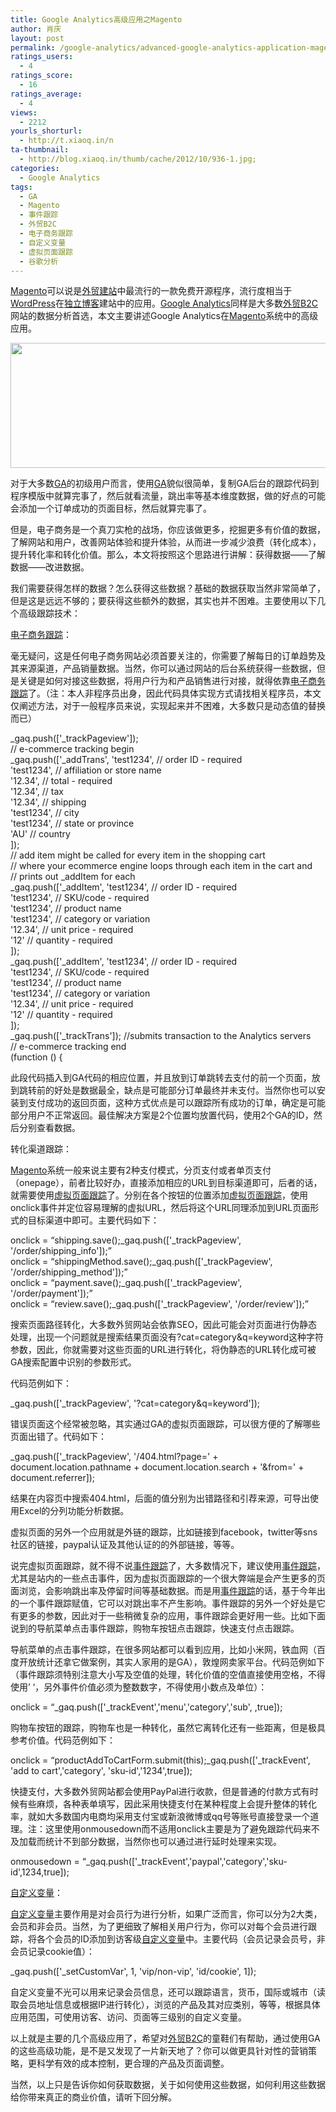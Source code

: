 ```yaml
---
title: Google Analytics高级应用之Magento
author: 肖庆
layout: post
permalink: /google-analytics/advanced-google-analytics-application-magento/
ratings_users:
  - 4
ratings_score:
  - 16
ratings_average:
  - 4
views:
  - 2212
yourls_shorturl:
  - http://t.xiaoq.in/n
ta-thumbnail:
  - http://blog.xiaoq.in/thumb/cache/2012/10/936-1.jpg;
categories:
  - Google Analytics
tags:
  - GA
  - Magento
  - 事件跟踪
  - 外贸B2C
  - 电子商务跟踪
  - 自定义变量
  - 虚拟页面跟踪
  - 谷歌分析
---
```

<a title="Magento演示" href="http://go.xiaoq.in/" target="_blank">Magento</a>可以说是<a title="外贸主机" href="http://client.xiaoq.in/" target="_blank">外贸建站</a>中最流行的一款免费开源程序，流行度相当于<a title="WordPress演示" href="http://mars.xiaoq.in/" target="_blank">WordPress</a>在<a title="独立博客主机" href="http://client.xiaoq.in/" target="_blank">独立博客</a>建站中的应用。<span class='wp_keywordlink'><a href="http://blog.xiaoq.in/google-analytics/" title="Google Analytics" target="_blank">Google Analytics</a></span>同样是大多数<span class='wp_keywordlink_affiliate'><a href="http://blog.xiaoq.in/tag/%e5%a4%96%e8%b4%b8b2c/" title="查看外贸B2C中的全部文章" target="_blank">外贸B2C</a></span>网站的数据分析首选，本文主要讲述Google Analytics在<span class='wp_keywordlink_affiliate'><a href="http://blog.xiaoq.in/tag/magento/" title="查看Magento中的全部文章" target="_blank">Magento</a></span>系统中的高级应用。

<img class="alignnone size-full wp-image-937" title="magento-google-analytics" src="http://blog.xiaoq.in/cdn/2012/10/magento-google-analytics.jpg" alt="" width="600" height="200" />

对于大多数<span class='wp_keywordlink_affiliate'><a href="http://blog.xiaoq.in/tag/ga/" title="查看GA中的全部文章" target="_blank">GA</a></span>的初级用户而言，使用<span class='wp_keywordlink_affiliate'><a href="http://blog.xiaoq.in/tag/ga/" title="查看GA中的全部文章" target="_blank">GA</a></span>貌似很简单，复制GA后台的跟踪代码到程序模版中就算完事了，然后就看流量，跳出率等基本维度数据，做的好点的可能会添加一个订单成功的页面目标，然后就算完事了。

但是，电子商务是一个真刀实枪的战场，你应该做更多，挖掘更多有价值的数据，了解网站和用户，改善网站体验和提升体验，从而进一步减少浪费（转化成本），提升转化率和转化价值。那么，本文将按照这个思路进行讲解：获得数据——了解数据——改进数据。

我们需要获得怎样的数据？怎么获得这些数据？基础的数据获取当然非常简单了，但是这是远远不够的；要获得这些额外的数据，其实也并不困难。主要使用以下几个高级跟踪技术：

<span class='wp_keywordlink_affiliate'><a href="http://blog.xiaoq.in/tag/%e7%94%b5%e5%ad%90%e5%95%86%e5%8a%a1%e8%b7%9f%e8%b8%aa/" title="查看电子商务跟踪中的全部文章" target="_blank">电子商务跟踪</a></span>：

毫无疑问，这是任何电子商务网站必须首要关注的，你需要了解每日的订单趋势及其来源渠道，产品销量数据。当然，你可以通过网站的后台系统获得一些数据，但是关键是如何对接这些数据，将用户行为和产品销售进行对接，就得依靠<span class='wp_keywordlink_affiliate'><a href="http://blog.xiaoq.in/tag/%e7%94%b5%e5%ad%90%e5%95%86%e5%8a%a1%e8%b7%9f%e8%b8%aa/" title="查看电子商务跟踪中的全部文章" target="_blank">电子商务跟踪</a></span>了。（注：本人非程序员出身，因此代码具体实现方式请找相关程序员，本文仅阐述方法，对于一般程序员来说，实现起来并不困难，大多数只是动态值的替换而已）

\_gaq.push(['\_trackPageview']);  
// e-commerce tracking begin  
\_gaq.push(['\_addTrans', 'test1234', // order ID - required  
'test1234', // affiliation or store name  
'12.34', // total - required  
'12.34', // tax  
'12.34', // shipping  
'test1234', // city  
'test1234', // state or province  
'AU' // country  
]);  
// add item might be called for every item in the shopping cart  
// where your ecommerce engine loops through each item in the cart and  
// prints out _addItem for each  
\_gaq.push(['\_addItem', 'test1234', // order ID - required  
'test1234', // SKU/code - required  
'test1234', // product name  
'test1234', // category or variation  
'12.34', // unit price - required  
'12' // quantity - required  
]);  
\_gaq.push(['\_addItem', 'test1234', // order ID - required  
'test1234', // SKU/code - required  
'test1234', // product name  
'test1234', // category or variation  
'12.34', // unit price - required  
'12' // quantity - required  
]);  
\_gaq.push(['\_trackTrans']); //submits transaction to the Analytics servers  
// e-commerce tracking end  
(function () {

此段代码插入到GA代码的相应位置，并且放到订单跳转去支付的前一个页面，放到跳转前的好处是数据最全，缺点是可能部分订单最终并未支付。当然你也可以安装到支付成功的返回页面，这种方式优点是可以跟踪所有成功的订单，确定是可能部分用户不正常返回。最佳解决方案是2个位置均放置代码，使用2个GA的ID，然后分别查看数据。

转化渠道跟踪：

<span class='wp_keywordlink_affiliate'><a href="http://blog.xiaoq.in/tag/magento/" title="查看Magento中的全部文章" target="_blank">Magento</a></span>系统一般来说主要有2种支付模式，分页支付或者单页支付（onepage），前者比较好办，直接添加相应的URL到目标渠道即可，后者的话，就需要使用<span class='wp_keywordlink_affiliate'><a href="http://blog.xiaoq.in/tag/%e8%99%9a%e6%8b%9f%e9%a1%b5%e9%9d%a2%e8%b7%9f%e8%b8%aa/" title="查看虚拟页面跟踪中的全部文章" target="_blank">虚拟页面跟踪</a></span>了。分别在各个按钮的位置添加<span class='wp_keywordlink_affiliate'><a href="http://blog.xiaoq.in/tag/%e8%99%9a%e6%8b%9f%e9%a1%b5%e9%9d%a2%e8%b7%9f%e8%b8%aa/" title="查看虚拟页面跟踪中的全部文章" target="_blank">虚拟页面跟踪</a></span>，使用onclick事件并定位容易理解的虚拟URL，然后将这个URL同理添加到URL页面形式的目标渠道中即可。主要代码如下：

onclick = &#8220;shipping.save();\_gaq.push(['\_trackPageview', '/order/shipping_info']);&#8221;  
onclick = &#8220;shippingMethod.save();\_gaq.push(['\_trackPageview', '/order/shipping_method']);&#8221;  
onclick = &#8220;payment.save();\_gaq.push(['\_trackPageview', '/order/payment']);&#8221;  
onclick = &#8220;review.save();\_gaq.push(['\_trackPageview', '/order/review']);&#8221;

搜索页面路径转化，大多数外贸网站会依靠SEO，因此可能会对页面进行伪静态处理，出现一个问题就是搜索结果页面没有?cat=category&q=keyword这种字符参数，因此，你就需要对这些页面的URL进行转化，将伪静态的URL转化成可被GA搜索配置中识别的参数形式。

代码范例如下：

\_gaq.push(['\_trackPageview', '?cat=category&q=keyword']);

错误页面这个经常被忽略，其实通过GA的虚拟页面跟踪，可以很方便的了解哪些页面出错了。代码如下：

\_gaq.push(['\_trackPageview', '/404.html?page=' + document.location.pathname + document.location.search + '&from=' + document.referrer]);

结果在内容页中搜索404.html，后面的值分别为出错路径和引荐来源，可导出使用Excel的分列功能分析数据。

虚拟页面的另外一个应用就是外链的跟踪，比如链接到facebook，twitter等sns社区的链接，paypal认证及其他认证的的外部链接，等等。

说完虚拟页面跟踪，就不得不说<span class='wp_keywordlink_affiliate'><a href="http://blog.xiaoq.in/tag/%e4%ba%8b%e4%bb%b6%e8%b7%9f%e8%b8%aa/" title="查看事件跟踪中的全部文章" target="_blank">事件跟踪</a></span>了，大多数情况下，建议使用<span class='wp_keywordlink_affiliate'><a href="http://blog.xiaoq.in/tag/%e4%ba%8b%e4%bb%b6%e8%b7%9f%e8%b8%aa/" title="查看事件跟踪中的全部文章" target="_blank">事件跟踪</a></span>，尤其是站内的一些点击事件，因为虚拟页面跟踪的一个很大弊端是会产生更多的页面浏览，会影响跳出率及停留时间等基础数据。而是用<span class='wp_keywordlink_affiliate'><a href="http://blog.xiaoq.in/tag/%e4%ba%8b%e4%bb%b6%e8%b7%9f%e8%b8%aa/" title="查看事件跟踪中的全部文章" target="_blank">事件跟踪</a></span>的话，基于今年出的一个事件跟踪赋值，它可以对跳出率不产生影响。事件跟踪的另外一个好处是它有更多的参数，因此对于一些稍微复杂的应用，事件跟踪会更好用一些。比如下面说到的导航菜单点击事件跟踪，购物车按钮点击跟踪，快速支付点击跟踪。

导航菜单的点击事件跟踪，在很多网站都可以看到应用，比如小米网，铁血网（百度开放统计还拿它做案例，其实人家用的是GA），敦煌网卖家平台。代码范例如下（事件跟踪须特别注意大小写及空值的处理，转化价值的空值直接使用空格，不得使用&#8217; &#8216;，另外事件价值必须为整数数字，不得使用小数点及单位）：

onclick = &#8220;\_gaq.push(['\_trackEvent','menu','category','sub', ,true]);

购物车按钮的跟踪，购物车也是一种转化，虽然它离转化还有一些距离，但是极具参考价值。代码范例如下：

onclick = &#8220;productAddToCartForm.submit(this);\_gaq.push(['\_trackEvent', 'add to cart','category', 'sku-id','1234',true]);

快捷支付，大多数外贸网站都会使用PayPal进行收款，但是普通的付款方式有时候有些麻烦，各种表单填写，因此采用快捷支付在某种程度上会提升整体的转化率，就如大多数国内电商均采用支付宝或新浪微博或qq号等账号直接登录一个道理。注：这里使用onmousedown而不适用onclick主要是为了避免跟踪代码来不及加载而统计不到部分数据，当然你也可以通过进行延时处理来实现。

onmousedown = &#8220;\_gaq.push(['\_trackEvent','paypal','category','sku-id',1234,true]);

<span class='wp_keywordlink_affiliate'><a href="http://blog.xiaoq.in/tag/%e8%87%aa%e5%ae%9a%e4%b9%89%e5%8f%98%e9%87%8f/" title="查看自定义变量中的全部文章" target="_blank">自定义变量</a></span>：

<span class='wp_keywordlink_affiliate'><a href="http://blog.xiaoq.in/tag/%e8%87%aa%e5%ae%9a%e4%b9%89%e5%8f%98%e9%87%8f/" title="查看自定义变量中的全部文章" target="_blank">自定义变量</a></span>主要作用是对会员行为进行分析，如果广泛而言，你可以分为2大类，会员和非会员。当然，为了更细致了解相关用户行为，你可以对每个会员进行跟踪，将各个会员的ID添加到访客级<span class='wp_keywordlink_affiliate'><a href="http://blog.xiaoq.in/tag/%e8%87%aa%e5%ae%9a%e4%b9%89%e5%8f%98%e9%87%8f/" title="查看自定义变量中的全部文章" target="_blank">自定义变量</a></span>中。主要代码（会员记录会员号，非会员记录cookie值）：

\_gaq.push(['\_setCustomVar', 1, 'vip/non-vip', 'id/cookie', 1]);

自定义变量不光可以用来记录会员信息，还可以跟踪语言，货币，国际或城市（读取会员地址信息或根据IP进行转化），浏览的产品及其对应类别，等等，根据具体应用范围，可使用访客、访问、页面等三级别的自定义变量。

以上就是主要的几个高级应用了，希望对<span class='wp_keywordlink_affiliate'><a href="http://blog.xiaoq.in/tag/%e5%a4%96%e8%b4%b8b2c/" title="查看外贸B2C中的全部文章" target="_blank">外贸B2C</a></span>的童鞋们有帮助，通过使用GA的这些高级功能，是不是又发现了一片新天地了？你可以做更具针对性的营销策略，更科学有效的成本控制，更合理的产品及页面调整。

当然，以上只是告诉你如何获取数据，关于如何使用这些数据，如何利用这些数据给你带来真正的商业价值，请听下回分解。